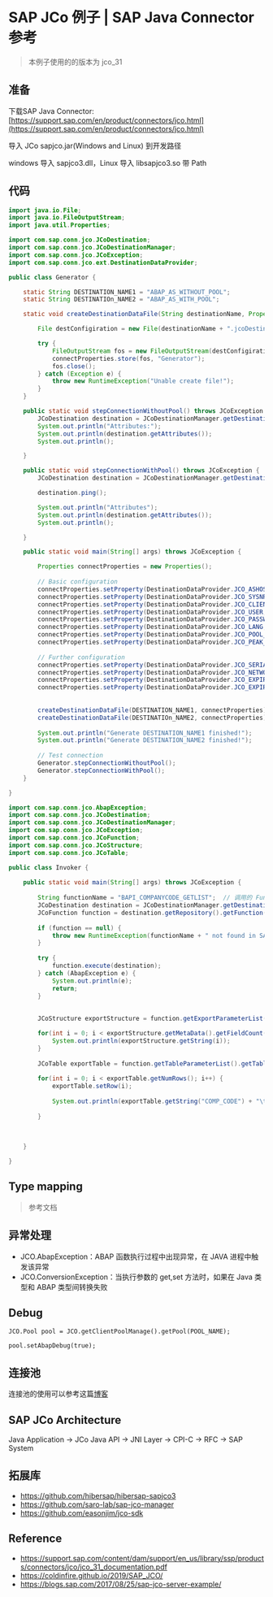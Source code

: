 # SAP JCo 例子 | SAP Java Connector 参考

> 本例子使用的的版本为 jco_31

## 准备

下载SAP Java Connector: [https://support.sap.com/en/product/connectors/jco.html](https://support.sap.com/en/product/connectors/jco.html)

导入 JCo sapjco.jar(Windows and Linux) 到开发路径


windows 导入 sapjco3.dll，Linux 导入 libsapjco3.so 带 Path

## 代码

```java
import java.io.File;
import java.io.FileOutputStream;
import java.util.Properties;

import com.sap.conn.jco.JCoDestination;
import com.sap.conn.jco.JCoDestinationManager;
import com.sap.conn.jco.JCoException;
import com.sap.conn.jco.ext.DestinationDataProvider;

public class Generator {

	static String DESTINATION_NAME1 = "ABAP_AS_WITHOUT_POOL";
	static String DESTINATIOn_NAME2 = "ABAP_AS_WITH_POOL";

	static void createDestinationDataFile(String destinationName, Properties connectProperties) {

		File destConfigiration = new File(destinationName + ".jcoDestination");

		try {
			FileOutputStream fos = new FileOutputStream(destConfigiration, false);
			connectProperties.store(fos, "Generator");
			fos.close();
		} catch (Exception e) {
			throw new RuntimeException("Unable create file!");
		}
	}

	public static void stepConnectionWithoutPool() throws JCoException {
		JCoDestination destination = JCoDestinationManager.getDestination(DESTINATION_NAME1);
		System.out.println("Attributes:");
		System.out.println(destination.getAttributes());
		System.out.println();

	}

	public static void stepConnectionWithPool() throws JCoException {
		JCoDestination destination = JCoDestinationManager.getDestination(DESTINATIOn_NAME2);

		destination.ping();

		System.out.println("Attributes");
		System.out.println(destination.getAttributes());
		System.out.println();

	}

	public static void main(String[] args) throws JCoException {

		Properties connectProperties = new Properties();
				
	    // Basic configuration
		connectProperties.setProperty(DestinationDataProvider.JCO_ASHOST, "{{your host}}");
		connectProperties.setProperty(DestinationDataProvider.JCO_SYSNR, "00");
		connectProperties.setProperty(DestinationDataProvider.JCO_CLIENT, "500");
		connectProperties.setProperty(DestinationDataProvider.JCO_USER, "{{USERNAME}}");
		connectProperties.setProperty(DestinationDataProvider.JCO_PASSWD, "{{PASSWORD}}");
		connectProperties.setProperty(DestinationDataProvider.JCO_LANG, "ZH");
		connectProperties.setProperty(DestinationDataProvider.JCO_POOL_CAPACITY, "3");
		connectProperties.setProperty(DestinationDataProvider.JCO_PEAK_LIMIT, "10");
		
		// Further configuration
		connectProperties.setProperty(DestinationDataProvider.JCO_SERIALIZATION_FORMAT, "columnBased");
		connectProperties.setProperty(DestinationDataProvider.JCO_NETWORK, "lan");
		connectProperties.setProperty(DestinationDataProvider.JCO_EXPIRATION_TIME, "600000");
		connectProperties.setProperty(DestinationDataProvider.JCO_EXPIRATION_PERIOD, "120000");
		
		
		createDestinationDataFile(DESTINATION_NAME1, connectProperties);
		createDestinationDataFile(DESTINATIOn_NAME2, connectProperties);
		
		System.out.println("Generate DESTINATION_NAME1 finished!");
		System.out.println("Generate DESTINATION_NAME2 finished!");
		
		// Test connection
		Generator.stepConnectionWithoutPool();
		Generator.stepConnectionWithPool();
	}

}

```

```java
import com.sap.conn.jco.AbapException;
import com.sap.conn.jco.JCoDestination;
import com.sap.conn.jco.JCoDestinationManager;
import com.sap.conn.jco.JCoException;
import com.sap.conn.jco.JCoFunction;
import com.sap.conn.jco.JCoStructure;
import com.sap.conn.jco.JCoTable;

public class Invoker {
	
	public static void main(String[] args) throws JCoException {
		
		String functionName = "BAPI_COMPANYCODE_GETLIST";  // 调用的 Function moudule 名称，需要开启远程调用
		JCoDestination destination = JCoDestinationManager.getDestination("ABAP_AS_WITH_POOL");  // 获取工程根目录下的文件 ABAP_AS_WITH_POOL.jcoDestination
		JCoFunction function = destination.getRepository().getFunction(functionName);
		
		if (function == null) {
			throw new RuntimeException(functionName + " not found in SAP");
		}
		
		try {
			function.execute(destination);
		} catch (AbapException e) {
			System.out.println(e);
			return;
		}
		
		
		JCoStructure exportStructure = function.getExportParameterList().getStructure("RETURN");  // 获取导出参数

		for(int i = 0; i < exportStructure.getMetaData().getFieldCount(); i++) {
			System.out.println(exportStructure.getString(i));
		}
		
		JCoTable exportTable = function.getTableParameterList().getTable("COMPANYCODE_LIST");  // 获取 Table 参数
		
		for(int i = 0; i < exportTable.getNumRows(); i++) {
			exportTable.setRow(i);
			
			System.out.println(exportTable.getString("COMP_CODE") + "\t" + exportTable.getString("COMP_NAME"));
			
		}
		
		
		
	}

}
```

## Type mapping

> 参考文档

## 异常处理

- JCO.AbapException：ABAP 函数执行过程中出现异常，在 JAVA 进程中触发该异常
- JCO.ConversionException：当执行参数的 get,set 方法时，如果在 Java 类型和 ABAP 类型间转换失败

## Debug

```abap
JCO.Pool pool = JCO.getClientPoolManage().getPool(POOL_NAME);

pool.setAbapDebug(true);
```

## 连接池

连接池的使用可以参考这篇[博客](https://coldinfire.github.io/2019/SAP_JCO/)



## SAP JCo Architecture

Java Application -> JCo Java API -> JNI Layer -> CPI-C -> RFC -> SAP System

## 拓展库

- https://github.com/hibersap/hibersap-sapjco3
- https://github.com/saro-lab/sap-jco-manager
- https://github.com/easonjim/jco-sdk

## Reference

- https://support.sap.com/content/dam/support/en_us/library/ssp/products/connectors/jco/jco_31_documentation.pdf
- https://coldinfire.github.io/2019/SAP_JCO/
- https://blogs.sap.com/2017/08/25/sap-jco-server-example/
